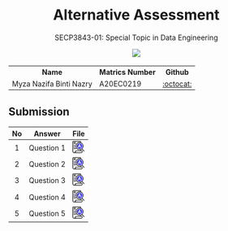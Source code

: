 <h1 align='center'>Alternative Assessment</h1>
<p align='center'>SECP3843-01: Special Topic in Data Engineering</p>
<p align="center">
  <img height="200px" src="https://github.com/myzanazifah/Colab/blob/main/WhatsApp%20Image%202023-06-20%20at%2012.47.45%20AM.jpeg" />
</p>


 <table align='center'>
   <tr>
     <th>Name</th>
     <th>Matrics Number</th>
      <th>Github</th>
   </tr>
 
   <tr>
     <td>Myza Nazifa Binti Nazry</td>
     <td>A20EC0219</td>
     <td><a href="https://github.com/myzanazifah">:octocat:</a></td>
   </tr>
  </table>


## Submission

| No | Answer | File |
| :-----: | ----- | :------: |
| 1 | Question 1 | <a href="./question1/question1.md"><img src="../../images/answer.png" width="24px" height="24px"></a> |
| 2 | Question 2 | <a href="./question2/question2.md"><img src="../../images/answer.png" width="24px" height="24px"></a> |
| 3 | Question 3 | <a href="./question3/question3.md"><img src="../../images/answer.png" width="24px" height="24px"></a> |
| 4 | Question 4 | <a href="./question4/question4.md"><img src="../../images/answer.png" width="24px" height="24px"></a> |
| 5 | Question 5 | <a href="./question5/question5.md"><img src="../../images/answer.png" width="24px" height="24px"></a> |

